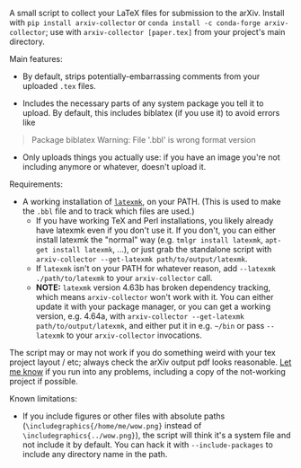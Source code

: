 A small script to collect your LaTeX files for submission to the arXiv. Install with `pip install arxiv-collector` or `conda install -c conda-forge arxiv-collector`; use with `arxiv-collector [paper.tex]` from your project's main directory.

Main features:

- By default, strips potentially-embarrassing comments from your uploaded `.tex` files.

- Includes the necessary parts of any system package you tell it to upload. By default, this includes biblatex (if you use it) to avoid errors like

> Package biblatex Warning: File '<file>.bbl' is wrong format version

- Only uploads things you actually use: if you have an image you're not including anymore or whatever, doesn't upload it.


Requirements:

- A working installation of [`latexmk`](http://personal.psu.edu/jcc8/software/latexmk/), on your PATH. (This is used to make the `.bbl` file and to track which files are used.)
  - If you have working TeX and Perl installations, you likely already have latexmk even if you don't use it. If you don't, you can either install latexmk the "normal" way (e.g. `tmlgr install latexmk`, `apt-get install latexmk`, ...), or just grab the standalone script with `arxiv-collector --get-latexmk path/to/output/latexmk`.
  - If `latexmk` isn't on your PATH for whatever reason, add `--latexmk ./path/to/latexmk` to your `arxiv-collector` call.
  - **NOTE:** `latexmk` version 4.63b has broken dependency tracking, which means `arxiv-collector` won't work with it. You can either update it with your package manager, or you can get a working version, e.g. 4.64a, with `arxiv-collector --get-latexmk path/to/output/latexmk`, and either put it in e.g. `~/bin` or pass `--latexmk` to your `arxiv-collector` invocations.


The script may or may not work if you do something weird with your tex project layout / etc; always check the arXiv output pdf looks reasonable. [Let me know](https://github.com/djsutherland/arxiv-collector/issues/new) if you run into any problems, including a copy of the not-working project if possible.

Known limitations:

- If you include figures or other files with absolute paths (`\includegraphics{/home/me/wow.png}` instead of `\includegraphics{../wow.png}`), the script will think it's a system file and not include it by default. You can hack it with `--include-packages` to include any directory name in the path.
